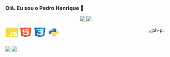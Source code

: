 ### Olá. Eu sou o Pedro Henrique 👋
<div align="center">
  <a href="https://github.com/PedroHenrique1606">
  <img height="180em" src="https://github-readme-stats.vercel.app/api?username=pedrohenrique1606&show_icons=true&theme=merko&include_all_commits=true&count_private=true"/>
  <img height="160em" src="https://github-readme-stats.vercel.app/api/top-langs/?username=pedrohenrique1606&layout=compact&langs_count=7&theme=merko"/>
</div>
  <div style="display: inline_block"><br>
  <img align="center" alt="Rafa-Js" height="30" width="40" src="https://raw.githubusercontent.com/devicons/devicon/master/icons/javascript/javascript-plain.svg">
  <img align="center" alt="Rafa-HTML" height="30" width="40" src="https://raw.githubusercontent.com/devicons/devicon/master/icons/html5/html5-original.svg">
  <img align="center" alt="Rafa-CSS" height="30" width="40" src="https://raw.githubusercontent.com/devicons/devicon/master/icons/css3/css3-original.svg">
  <img align="center" alt="Rafa-Python" height="30" width="40" src="https://raw.githubusercontent.com/devicons/devicon/master/icons/python/python-original.svg">
  <img align="right" alt="ph-pic" height="150" style="border-radius:50px;" src="https://user-images.githubusercontent.com/95871323/147884911-8d144afd-24b3-4b17-8716-6caa1b3971fa.png">
</div>
  
  ##
  
  <div>
  <a href="https://www.instagram.com/pedrohenrique.trc/" target="_blank"><img src="https://img.shields.io/badge/-Instagram-%23E4405F?style=for-the-badge&logo=instagram&logoColor=white" target="_blank"></a>
  <a href = "mailto:pedromelosilva11911@gmail.com"><img src="https://img.shields.io/badge/-Gmail-%23333?style=for-the-badge&logo=gmail&logoColor=white" target="_blank"></a>

  </div> 
